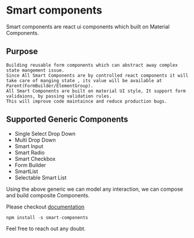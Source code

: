 # Smart components
Smart components are react ui components which built on Material Components.
## Purpose
    Building reusable form components which can abstract away complex state mangement issue.
    Since All Smart Components are by controlled react components it will take care of manging state , its value will be available at Parent(FormBuilder/ElementGroup).
    All Smart Components are built on material UI style, It support form validaions, by passing validation rules.
    This will improve code maintaince and reduce production bugs.
## Supported Generic Components
   * Single Select Drop Down
   * Multi Drop Down
   * Smart Input
   * Smart Radio
   * Smart Checkbox
   * Form Builder
   * SmartList
   * Selectable Smart List

Using the above generic we can model any interaction, we can compose and build composite Components.

Please checkout [documentation](https://github.com/agradipyahoo/smart-components/)

```javascript
npm install -s smart-components
```

Feel free to reach out any doubt.




